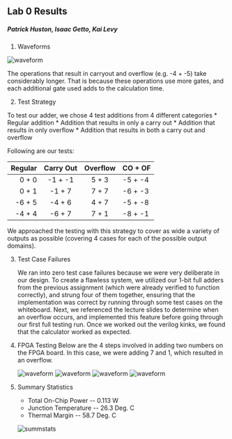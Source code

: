## Lab 0 Results
##### Patrick Huston, Isaac Getto, Kai Levy

1. Waveforms
  
  ![waveform](/Lab/Lab0/img/fulladderwave.png)
  
  The operations that result in carryout and overflow (e.g. -4 + -5) take considerably longer. That is because these operations use more gates, and each additional gate used adds to the calculation time. 

2. Test Strategy

  To test our adder, we chose 4 test additions from 4 different categories
    * Regular addition
    * Addition that results in only a carry out
    * Addition that results in only overflow
    * Addition that results in both a carry out and overflow
    
  Following are our tests:
  
  Regular | Carry Out | Overflow | CO + OF
  -------:|:---------:|:--------:|:-------
  0 + 0   | -1 + -1   |  5 + 3   | -5 + -4
  0 + 1   | -1 + 7    |  7 + 7   | -6 + -3
  -6 + 5  | -4 + 6    |  4 + 7   | -5 + -8
  -4 + 4  | -6 + 7    |  7 + 1   | -8 + -1
  
  We approached the testing with this strategy to cover as wide a variety of outputs as possible (covering 4 cases for each of the possible output domains).
  
  
3. Test Case Failures
  
    We ran into zero test case failures because we were very deliberate in our design. To create a flawless system, we utilized our 1-bit full adders from the previous assignment (which were already verified to function correctly), and strung four of them together, ensuring that the implementation was correct by running through some test cases on the whiteboard. Next, we referenced the lecture slides to determine when an overflow occurs, and implemented this feature before going through our first full testing run. Once we worked out the verilog kinks, we found that the calculator worked as expected. 
    
4. FPGA Testing
    Below are the 4 steps involved in adding two numbers on the FPGA board. In this case, we were adding 7 and 1, which resulted in an overflow.

    ![waveform](/Lab/Lab0/img/Step0.jpg)
    ![waveform](/Lab/Lab0/img/Step1.jpg)
    ![waveform](/Lab/Lab0/img/Step2.jpg)
    ![waveform](/Lab/Lab0/img/Step3.jpg)
    
5. Summary Statistics
    * Total On-Chip Power -- 0.113 W
    * Junction Temperature -- 26.3 Deg. C
    * Thermal Margin -- 58.7 Deg. C

    ![summstats](/Lab/Lab0/img/resources.png)
